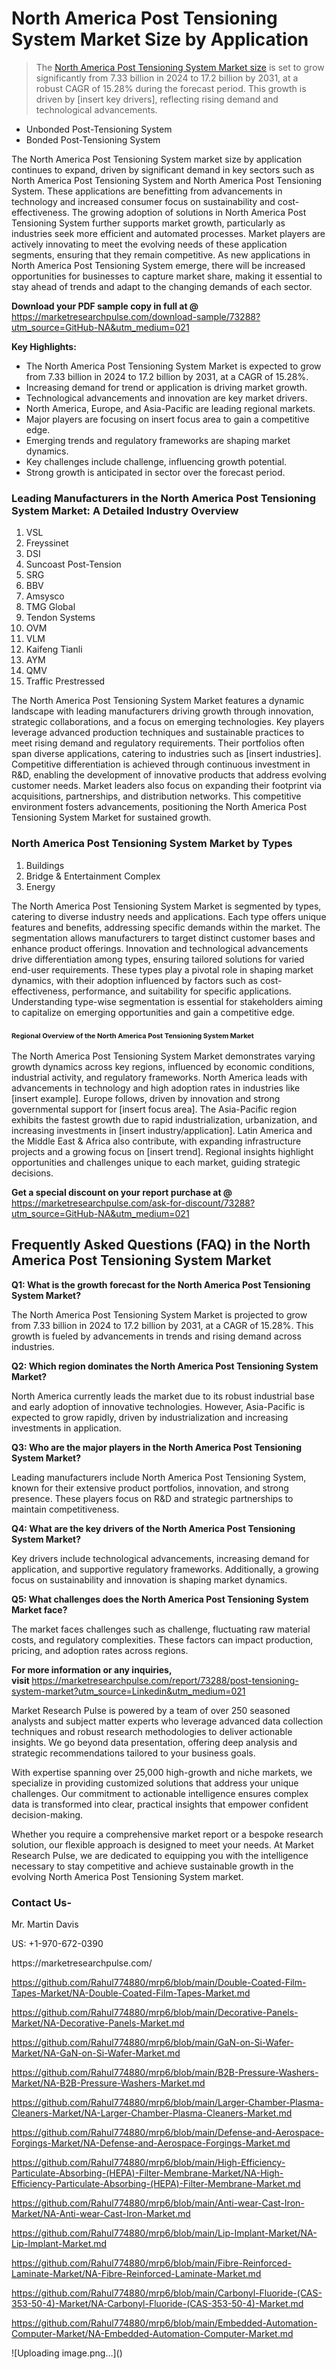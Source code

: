 <h1>North America Post Tensioning System Market&nbsp;Size by Application</h1><blockquote><p>The <a href="https://marketresearchpulse.com/download-sample/73288?utm_source=GitHub-NA&amp;utm_medium=021">North America Post Tensioning System Market size</a> is set to grow significantly from 7.33 billion in 2024 to 17.2 billion by 2031, at a robust CAGR of 15.28% during the forecast period. This growth is driven by [insert key drivers], reflecting rising demand and technological advancements.</p></blockquote><ul><li>Unbonded Post-Tensioning System <li> Bonded Post-Tensioning System</li></ul><p>The North America Post Tensioning System market size by application continues to expand, driven by significant demand in key sectors such as North America Post Tensioning System and North America Post Tensioning System. These applications are benefitting from advancements in technology and increased consumer focus on sustainability and cost-effectiveness. The growing adoption of solutions in North America Post Tensioning System further supports market growth, particularly as industries seek more efficient and automated processes. Market players are actively innovating to meet the evolving needs of these application segments, ensuring that they remain competitive. As new applications in North America Post Tensioning System emerge, there will be increased opportunities for businesses to capture market share, making it essential to stay ahead of trends and adapt to the changing demands of each sector.</p><p><strong>Download your PDF sample copy in full at @ </strong><a href="https://marketresearchpulse.com/download-sample/73288?utm_source=GitHub-NA&amp;utm_medium=021">https://marketresearchpulse.com/download-sample/73288?utm_source=GitHub-NA&amp;utm_medium=021</a></p><p><strong>Key Highlights: </strong></p><ul><li>The North America Post Tensioning System Market is expected to grow from 7.33 billion in 2024 to 17.2 billion by 2031, at a CAGR of 15.28%.</li><li>Increasing demand for trend or application is driving market growth.</li><li>Technological advancements and innovation are key market drivers.</li><li>North America, Europe, and Asia-Pacific are leading regional markets.</li><li>Major players are focusing on insert focus area to gain a competitive edge.</li><li>Emerging trends and regulatory frameworks are shaping market dynamics.</li><li>Key challenges include challenge, influencing growth potential.</li><li>Strong growth is anticipated in sector over the forecast period.</li></ul><h3>Leading Manufacturers in the North America Post Tensioning System Market: A Detailed Industry Overview</h3><ol><li>VSL</li><li>Freyssinet</li><li>DSI</li><li>Suncoast Post-Tension</li><li>SRG</li><li>BBV</li><li>Amsysco</li><li>TMG Global</li><li>Tendon Systems</li><li>OVM</li><li>VLM</li><li>Kaifeng Tianli</li><li>AYM</li><li>QMV</li><li>Traffic Prestressed</li></ol><div class="flex max-w-full flex-col flex-grow"><div class="min-h-8 text-message flex w-full flex-col items-end gap-2 whitespace-normal break-words [.text-message+&amp;]:mt-5" dir="auto" data-message-author-role="assistant" data-message-id="fd8432e4-4910-450d-b182-61b7bfb0a01f" data-message-model-slug="gpt-4o"><div class="flex w-full flex-col gap-1 empty:hidden first:pt-[3px]"><div class="markdown prose w-full break-words dark:prose-invert light"><p>The North America Post Tensioning System Market features a dynamic landscape with leading manufacturers driving growth through innovation, strategic collaborations, and a focus on emerging technologies. Key players leverage advanced production techniques and sustainable practices to meet rising demand and regulatory requirements. Their portfolios often span diverse applications, catering to industries such as [insert industries]. Competitive differentiation is achieved through continuous investment in R&amp;D, enabling the development of innovative products that address evolving customer needs. Market leaders also focus on expanding their footprint via acquisitions, partnerships, and distribution networks. This competitive environment fosters advancements, positioning the North America Post Tensioning System Market for sustained growth.</p></div></div></div></div><h3>North America Post Tensioning System Market by Types</h3><ol><li>Buildings <li> Bridge & Entertainment Complex <li> Energy</li></ol><div class="flex max-w-full flex-col flex-grow"><div class="min-h-8 text-message flex w-full flex-col items-end gap-2 whitespace-normal break-words [.text-message+&amp;]:mt-5" dir="auto" data-message-author-role="assistant" data-message-id="084470be-0bb7-4664-bddf-5156b4f41249" data-message-model-slug="gpt-4o-mini"><div class="flex w-full flex-col gap-1 empty:hidden first:pt-[3px]"><div class="markdown prose w-full break-words dark:prose-invert light"><p>The North America Post Tensioning System Market is segmented by types, catering to diverse industry needs and applications. Each type offers unique features and benefits, addressing specific demands within the market. The segmentation allows manufacturers to target distinct customer bases and enhance product offerings. Innovation and technological advancements drive differentiation among types, ensuring tailored solutions for varied end-user requirements. These types play a pivotal role in shaping market dynamics, with their adoption influenced by factors such as cost-effectiveness, performance, and suitability for specific applications. Understanding type-wise segmentation is essential for stakeholders aiming to capitalize on emerging opportunities and gain a competitive edge.</p></div></div></div></div><h3><span style="font-size: 11px;">Regional Overview of the North America Post Tensioning System Market</span></h3><div class="flex max-w-full flex-col flex-grow"><div class="min-h-8 text-message flex w-full flex-col items-end gap-2 whitespace-normal break-words [.text-message+&amp;]:mt-5" dir="auto" data-message-author-role="assistant" data-message-id="e9038762-ce64-4e30-91c9-9bd413514231" data-message-model-slug="gpt-4o-mini"><div class="flex w-full flex-col gap-1 empty:hidden first:pt-[3px]"><div class="markdown prose w-full break-words dark:prose-invert light"><p>The North America Post Tensioning System Market demonstrates varying growth dynamics across key regions, influenced by economic conditions, industrial activity, and regulatory frameworks. North America leads with advancements in technology and high adoption rates in industries like [insert example]. Europe follows, driven by innovation and strong governmental support for [insert focus area]. The Asia-Pacific region exhibits the fastest growth due to rapid industrialization, urbanization, and increasing investments in [insert industry/application]. Latin America and the Middle East &amp; Africa also contribute, with expanding infrastructure projects and a growing focus on [insert trend]. Regional insights highlight opportunities and challenges unique to each market, guiding strategic decisions.</p></div></div></div></div><p><strong>Get a special discount on your report purchase at @ </strong><a href="https://marketresearchpulse.com/ask-for-discount/73288?utm_source=GitHub-NA&amp;utm_medium=021">https://marketresearchpulse.com/ask-for-discount/73288?utm_source=GitHub-NA&amp;utm_medium=021</a></p><h2>Frequently Asked Questions (FAQ) in the North America Post Tensioning System Market</h2><p><strong>Q1: What is the growth forecast for the North America Post Tensioning System Market?</strong></p><p>The North America Post Tensioning System Market is projected to grow from 7.33 billion in 2024 to 17.2 billion by 2031, at a CAGR of 15.28%. This growth is fueled by advancements in trends and rising demand across industries.</p><p><strong>Q2: Which region dominates the North America Post Tensioning System Market?</strong></p><p>North America currently leads the market due to its robust industrial base and early adoption of innovative technologies. However, Asia-Pacific is expected to grow rapidly, driven by industrialization and increasing investments in application.</p><p><strong>Q3: Who are the major players in the North America Post Tensioning System Market?</strong></p><p>Leading manufacturers include North America Post Tensioning System, known for their extensive product portfolios, innovation, and strong presence. These players focus on R&amp;D and strategic partnerships to maintain competitiveness.</p><p><strong>Q4: What are the key drivers of the North America Post Tensioning System Market?</strong></p><p>Key drivers include technological advancements, increasing demand for application, and supportive regulatory frameworks. Additionally, a growing focus on sustainability and innovation is shaping market dynamics.</p><p><strong>Q5: What challenges does the North America Post Tensioning System Market face?</strong></p><p>The market faces challenges such as challenge, fluctuating raw material costs, and regulatory complexities. These factors can impact production, pricing, and adoption rates across regions.</p><p><strong>For more information or any inquiries, visit&nbsp;</strong><a href="https://marketresearchpulse.com/report/73288/post-tensioning-system-market?utm_source=Linkedin&utm_medium=021">https://marketresearchpulse.com/report/73288/post-tensioning-system-market?utm_source=Linkedin&utm_medium=021</a></p><p>Market Research Pulse is powered by a team of over 250 seasoned analysts and subject matter experts who leverage advanced data collection techniques and robust research methodologies to deliver actionable insights. We go beyond data presentation, offering deep analysis and strategic recommendations tailored to your business goals.</p><p>With expertise spanning over 25,000 high-growth and niche markets, we specialize in providing customized solutions that address your unique challenges. Our commitment to actionable intelligence ensures complex data is transformed into clear, practical insights that empower confident decision-making.</p><p>Whether you require a comprehensive market report or a bespoke research solution, our flexible approach is designed to meet your needs. At Market Research Pulse, we are dedicated to equipping you with the intelligence necessary to stay competitive and achieve sustainable growth in the evolving North America Post Tensioning System market.</p><h3><strong>Contact Us-</strong></h3><p>Mr. Martin Davis</p><p>US: +1-970-672-0390</p><p>https://marketresearchpulse.com/</p><p><a href="https://github.com/Rahul774880/mrp6/blob/main/Double-Coated-Film-Tapes-Market/NA-Double-Coated-Film-Tapes-Market.md">https://github.com/Rahul774880/mrp6/blob/main/Double-Coated-Film-Tapes-Market/NA-Double-Coated-Film-Tapes-Market.md</a></p><p><a href="https://github.com/Rahul774880/mrp6/blob/main/Decorative-Panels-Market/NA-Decorative-Panels-Market.md">https://github.com/Rahul774880/mrp6/blob/main/Decorative-Panels-Market/NA-Decorative-Panels-Market.md</a></p><p><a href="https://github.com/Rahul774880/mrp6/blob/main/GaN-on-Si-Wafer-Market/NA-GaN-on-Si-Wafer-Market.md">https://github.com/Rahul774880/mrp6/blob/main/GaN-on-Si-Wafer-Market/NA-GaN-on-Si-Wafer-Market.md</a></p><p><a href="https://github.com/Rahul774880/mrp6/blob/main/B2B-Pressure-Washers-Market/NA-B2B-Pressure-Washers-Market.md">https://github.com/Rahul774880/mrp6/blob/main/B2B-Pressure-Washers-Market/NA-B2B-Pressure-Washers-Market.md</a></p><p><a href="https://github.com/Rahul774880/mrp6/blob/main/Larger-Chamber-Plasma-Cleaners-Market/NA-Larger-Chamber-Plasma-Cleaners-Market.md">https://github.com/Rahul774880/mrp6/blob/main/Larger-Chamber-Plasma-Cleaners-Market/NA-Larger-Chamber-Plasma-Cleaners-Market.md</a></p><p><a href="https://github.com/Rahul774880/mrp6/blob/main/Defense-and-Aerospace-Forgings-Market/NA-Defense-and-Aerospace-Forgings-Market.md">https://github.com/Rahul774880/mrp6/blob/main/Defense-and-Aerospace-Forgings-Market/NA-Defense-and-Aerospace-Forgings-Market.md</a></p><p><a href="https://github.com/Rahul774880/mrp6/blob/main/High-Efficiency-Particulate-Absorbing-(HEPA)-Filter-Membrane-Market/NA-High-Efficiency-Particulate-Absorbing-(HEPA)-Filter-Membrane-Market.md">https://github.com/Rahul774880/mrp6/blob/main/High-Efficiency-Particulate-Absorbing-(HEPA)-Filter-Membrane-Market/NA-High-Efficiency-Particulate-Absorbing-(HEPA)-Filter-Membrane-Market.md</a></p><p><a href="https://github.com/Rahul774880/mrp6/blob/main/Anti-wear-Cast-Iron-Market/NA-Anti-wear-Cast-Iron-Market.md">https://github.com/Rahul774880/mrp6/blob/main/Anti-wear-Cast-Iron-Market/NA-Anti-wear-Cast-Iron-Market.md</a></p><p><a href="https://github.com/Rahul774880/mrp6/blob/main/Lip-Implant-Market/NA-Lip-Implant-Market.md">https://github.com/Rahul774880/mrp6/blob/main/Lip-Implant-Market/NA-Lip-Implant-Market.md</a></p><p><a href="https://github.com/Rahul774880/mrp6/blob/main/Fibre-Reinforced-Laminate-Market/NA-Fibre-Reinforced-Laminate-Market.md">https://github.com/Rahul774880/mrp6/blob/main/Fibre-Reinforced-Laminate-Market/NA-Fibre-Reinforced-Laminate-Market.md</a></p><p><a href="https://github.com/Rahul774880/mrp6/blob/main/Carbonyl-Fluoride-(CAS-353-50-4)-Market/NA-Carbonyl-Fluoride-(CAS-353-50-4)-Market.md">https://github.com/Rahul774880/mrp6/blob/main/Carbonyl-Fluoride-(CAS-353-50-4)-Market/NA-Carbonyl-Fluoride-(CAS-353-50-4)-Market.md</a></p><p><a href="https://github.com/Rahul774880/mrp6/blob/main/Embedded-Automation-Computer-Market/NA-Embedded-Automation-Computer-Market.md">https://github.com/Rahul774880/mrp6/blob/main/Embedded-Automation-Computer-Market/NA-Embedded-Automation-Computer-Market.md</a></p>
![Uploading image.png…]()
